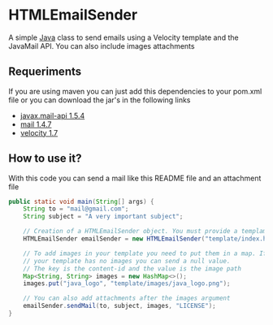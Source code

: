 # HTMLEmailSender
A simple [Java](https://www.java.com/)
 class to send emails using a Velocity template and the JavaMail API. You can also include images attachments

## Requeriments
If you are using maven you can just add this dependencies to your pom.xml file or you can
download the jar's in the following links
* [javax.mail-api 1.5.4](http://mvnrepository.com/artifact/javax.mail/javax.mail-api/1.5.4)
* [mail 1.4.7](http://mvnrepository.com/artifact/javax.mail/mail/1.4.7)
* [velocity 1.7](http://mvnrepository.com/artifact/org.apache.velocity/velocity/1.7)

## How to use it?
With this code you can send a mail like this README file and an attachment file
```java
public static void main(String[] args) {
    String to = "mail@gmail.com";
    String subject = "A very important subject";

    // Creation of a HTMLEmailSender object. You must provide a templame name
    HTMLEmailSender emailSender = new HTMLEmailSender("template/index.html");

    // To add images in your template you need to put them in a map. If
    // your template has no images you can send a null value.
    // The key is the content-id and the value is the image path
    Map<String, String> images = new HashMap<>();
    images.put("java_logo", "template/images/java_logo.png");

    // You can also add attachments after the images argument
    emailSender.sendMail(to, subject, images, "LICENSE");
}
```
